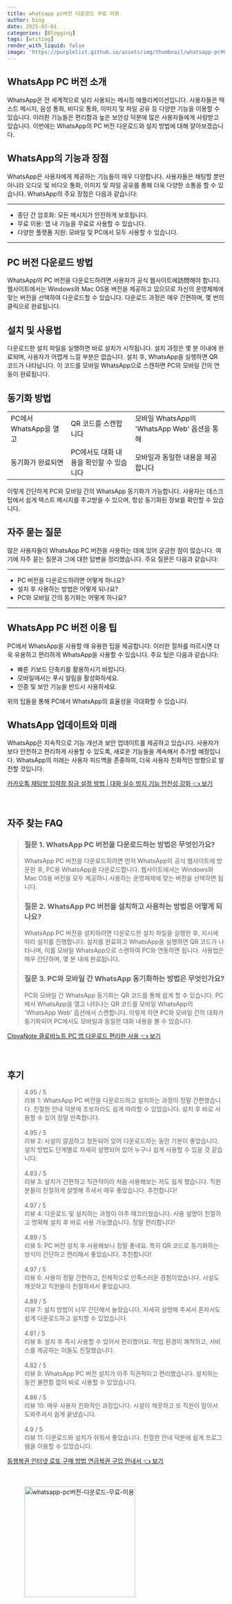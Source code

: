 ```yaml
---
title: whatsapp pc버전 다운로드 무료 이용
author: bing
date: 2025-02-01
categories: [Blogging]
tags: [writing]
render_with_liquid: false
image: 'https://purplelist.github.io/assets/img/thumbnail/whatsapp-pc버전-다운로드-무료-이용.webp'
---
```



<h2 id='WhatsApp_PC_버전_소개'>WhatsApp PC 버전 소개</h2>

<p>WhatsApp은 전 세계적으로 널리 사용되는 메시징 애플리케이션입니다. 사용자들은 텍스트 메시지, 음성 통화, 비디오 통화, 이미지 및 파일 공유 등 다양한 기능을 이용할 수 있습니다. 이러한 기능들은 편리함과 높은 보안성 덕분에 많은 사용자들에게 사랑받고 있습니다. 이번에는 WhatsApp의 PC 버전 다운로드와 설치 방법에 대해 알아보겠습니다.</p>

<h2 id='WhatsApp의_기능과_장점'>WhatsApp의 기능과 장점</h2>

<p>WhatsApp은 사용자에게 제공하는 기능들이 매우 다양합니다. 사용자들은 채팅할 뿐만 아니라 오디오 및 비디오 통화, 이미지 및 파일 공유를 통해 더욱 다양한 소통을 할 수 있습니다. WhatsApp의 주요 장점은 다음과 같습니다:</p>

<hr />

<ul>
    <li>종단 간 암호화: 모든 메시지가 안전하게 보호됩니다.</li>
    <li>무료 이용: 앱 내 기능을 무료로 사용할 수 있습니다.</li>
    <li>다양한 플랫폼 지원: 모바일 및 PC에서 모두 사용할 수 있습니다.</li>
</ul>

<hr />

<h2 id='PC_버전_다운로드_방법'>PC 버전 다운로드 방법</h2>

<p>WhatsApp의 PC 버전을 다운로드하려면 사용자가 공식 웹사이트에訪問해야 합니다. 웹사이트에서는 Windows와 Mac OS용 버전을 제공하고 있으므로 자신의 운영체제에 맞는 버전을 선택하여 다운로드할 수 있습니다. 다운로드 과정은 매우 간편하며, 몇 번의 클릭으로 완료됩니다.</p>

<h2 id='설치_및_사용법'>설치 및 사용법</h2>

<p>다운로드한 설치 파일을 실행하면 바로 설치가 시작됩니다. 설치 과정은 몇 분 이내에 완료되며, 사용자가 어렵게 느낄 부분은 없습니다. 설치 후, WhatsApp을 실행하면 QR 코드가 나타납니다. 이 코드를 모바일 WhatsApp으로 스캔하면 PC와 모바일 간의 연동이 완료됩니다.</p>

<h2 id='동기화_방법'>동기화 방법</h2>

<table>
    <tr>
        <td>PC에서 WhatsApp을 열고</td>
        <td>QR 코드를 스캔합니다</td>
        <td>모바일 WhatsApp의 'WhatsApp Web' 옵션을 통해</td>
    </tr>
    <tr>
        <td>동기화가 완료되면</td>
        <td>PC에서도 대화 내용을 확인할 수 있습니다</td>
        <td>모바일과 동일한 내용을 제공합니다</td>
    </tr>
</table>

<p>이렇게 간단하게 PC와 모바일 간의 WhatsApp 동기화가 가능합니다. 사용자는 데스크탑에서 쉽게 텍스트 메시지를 주고받을 수 있으며, 항상 동기화된 정보를 확인할 수 있습니다.</p>

<h2 id='자주_묻는_질문'>자주 묻는 질문</h2>

<p>많은 사용자들이 WhatsApp PC 버전을 사용하는 데에 있어 궁금한 점이 많습니다. 여기에 자주 묻는 질문과 그에 대한 답변을 정리했습니다. 주요 질문은 다음과 같습니다:</p>

<hr />

<ul>
    <li>PC 버전을 다운로드하려면 어떻게 하나요?</li>
    <li>설치 후 사용하는 방법은 어떻게 되나요?</li>
    <li>PC와 모바일 간의 동기화는 어떻게 하나요?</li>
</ul>

<hr />

<h2 id='이용_팁'>WhatsApp PC 버전 이용 팁</h2>

<p>PC에서 WhatsApp을 사용할 때 유용한 팁을 제공합니다. 이러한 절차를 따르시면 더욱 유용하고 편리하게 WhatsApp을 사용할 수 있습니다. 주요 팁은 다음과 같습니다:</p>

<ul>
    <li>빠른 키보드 단축키를 활용하시기 바랍니다.</li>
    <li>모바일에서는 푸시 알림을 활성화하세요.</li>
    <li>인증 및 보안 기능을 반드시 사용하세요.</li>
</ul>

<p>위의 팁들을 통해 PC에서 WhatsApp의 효율성을 극대화할 수 있습니다.</p>

<h2 id='WhatsApp_업데이트와_미래'>WhatsApp 업데이트와 미래</h2>

<p>WhatsApp은 지속적으로 기능 개선과 보안 업데이트를 제공하고 있습니다. 사용자가 보다 안전하고 편리하게 사용할 수 있도록, 새로운 기능들을 계속해서 추가할 예정입니다. WhatsApp의 미래는 사용자 피드백을 존중하여, 더욱 사용자 친화적인 방향으로 발전할 것입니다.</p>


<p><a class="click-button" title="카카오톡 채팅방 입력창 잠금 설정 방법 | 대화 실수 방지 기능 안전성 강화" href="https://purplelist.github.io/posts/%EC%B9%B4%EC%B9%B4%EC%98%A4%ED%86%A1-%EC%B1%84%ED%8C%85%EB%B0%A9-%EC%9E%85%EB%A0%A5%EC%B0%BD-%EC%9E%A0%EA%B8%88-%EC%84%A4%EC%A0%95-%EB%B0%A9%EB%B2%95-%EB%8C%80%ED%99%94-%EC%8B%A4%EC%88%98-%EB%B0%A9%EC%A7%80-%EA%B8%B0%EB%8A%A5-%EC%95%88%EC%A0%84%EC%84%B1-%EA%B0%95%ED%99%94/" rel="dofollow">카카오톡 채팅방 입력창 잠금 설정 방법 | 대화 실수 방지 기능 안전성 강화 👈 보기</a></p><br>
<h2 id='자주_찾는_FAQ'>자주 찾는 FAQ</h2>
<div itemscope="" itemtype="https://schema.org/FAQPage"> 
<blockquote> 
<div itemscope="" itemprop="mainEntity" itemtype="https://schema.org/Question"> 
<h3 itemprop="name">질문 1. WhatsApp PC 버전을 다운로드하는 방법은 무엇인가요?</h3> 
<div itemscope="" itemprop="acceptedAnswer" itemtype="https://schema.org/Answer"> 
<span itemprop="text"> 
<p>WhatsApp PC 버전을 다운로드하려면 먼저 WhatsApp의 공식 웹사이트에 방문한 후, PC용 WhatsApp을 다운로드합니다. 웹사이트에서는 Windows와 Mac OS용 버전을 모두 제공하니 사용하는 운영체제에 맞는 버전을 선택하면 됩니다.</p> 
</span> 
</div> 
</div> 
<div itemscope="" itemprop="mainEntity" itemtype="https://schema.org/Question"> 
<h3 itemprop="name">질문 2. WhatsApp PC 버전을 설치하고 사용하는 방법은 어떻게 되나요?</h3> 
<div itemscope="" itemprop="acceptedAnswer" itemtype="https://schema.org/Answer"> 
<span itemprop="text"> 
<p>WhatsApp PC 버전을 설치하려면 다운로드한 설치 파일을 실행한 후, 지시에 따라 설치를 진행합니다. 설치를 완료하고 WhatsApp을 실행하면 QR 코드가 나타나며, 이를 모바일 WhatsApp으로 스캔하여 PC와 연동하면 됩니다. 사용법은 매우 간단하며, 몇 분 내에 완료됩니다.</p> 
</span> 
</div> 
</div> 
<div itemscope="" itemprop="mainEntity" itemtype="https://schema.org/Question"> 
<h3 itemprop="name">질문 3. PC와 모바일 간 WhatsApp 동기화하는 방법은 무엇인가요?</h3> 
<div itemscope="" itemprop="acceptedAnswer" itemtype="https://schema.org/Answer"> 
<span itemprop="text"> 
<p>PC와 모바일 간 WhatsApp 동기화는 QR 코드를 통해 쉽게 할 수 있습니다. PC에서 WhatsApp을 열고 나타나는 QR 코드를 모바일 WhatsApp의 'WhatsApp Web' 옵션에서 스캔합니다. 이렇게 하면 PC와 모바일 간의 대화가 동기화되어 PC에서도 모바일과 동일한 대화 내용을 볼 수 있습니다.</p> 
</span> 
</div> 
</div> 
</blockquote> 
</div>
<p><a class="click-button" title="ClovaNote 클로바노트 PC 앱 다운로드 편리한 사용" href="https://purplelist.github.io/posts/ClovaNote-%ED%81%B4%EB%A1%9C%EB%B0%94%EB%85%B8%ED%8A%B8-PC-%EC%95%B1-%EB%8B%A4%EC%9A%B4%EB%A1%9C%EB%93%9C-%ED%8E%B8%EB%A6%AC%ED%95%9C-%EC%82%AC%EC%9A%A9/" rel="dofollow">ClovaNote 클로바노트 PC 앱 다운로드 편리한 사용 👈 보기</a></p><br>
<h2 id='후기'>후기</h2>
<div itemscope itemtype="https://schema.org/Product">
  <blockquote>
  <div itemprop="review" itemscope itemtype="https://schema.org/Review">
      <div itemprop="reviewRating" itemscope itemtype="https://schema.org/Rating"> <span itemprop="ratingValue">4.95</span> / <span itemprop="bestRating">5</span> </div>
      <span itemprop="reviewBody">리뷰 1: WhatsApp PC 버전을 다운로드하고 설치하는 과정이 정말 간편했습니다. 친절한 안내 덕분에 초보자라도 쉽게 따라할 수 있었습니다. 설치 후 바로 사용할 수 있어 정말 만족합니다.</span>
  </div>
  <br>
  <div itemprop="review" itemscope itemtype="https://schema.org/Review">
      <div itemprop="reviewRating" itemscope itemtype="https://schema.org/Rating"> <span itemprop="ratingValue">4.95</span> / <span itemprop="bestRating">5</span> </div>
      <span itemprop="reviewBody">리뷰 2: 시설이 깔끔하고 정돈되어 있어 다운로드하는 동안 기분이 좋았습니다. 설치 방법도 단계별로 자세히 설명되어 있어 누구나 쉽게 사용할 수 있을 것 같습니다.</span>
  </div>
  <br>
  <div itemprop="review" itemscope itemtype="https://schema.org/Review">
      <div itemprop="reviewRating" itemscope itemtype="https://schema.org/Rating"> <span itemprop="ratingValue">4.83</span> / <span itemprop="bestRating">5</span> </div>
      <span itemprop="reviewBody">리뷰 3: 설치가 간편하고 직관적이라 처음 사용해보는 저도 쉽게 했습니다. 직원분들이 친절하게 설명해 주셔서 매우 좋았습니다. 추천합니다!</span>
  </div>
  <br>
  <div itemprop="review" itemscope itemtype="https://schema.org/Review">
      <div itemprop="reviewRating" itemscope itemtype="https://schema.org/Rating"> <span itemprop="ratingValue">4.97</span> / <span itemprop="bestRating">5</span> </div>
      <span itemprop="reviewBody">리뷰 4: 다운로드 및 설치하는 과정이 아주 매끄러웠습니다. 사용 설명이 친절하고 명확해 설치 후 바로 사용 가능했습니다. 정말 편리합니다!</span>
  </div>
  <br>
  <div itemprop="review" itemscope itemtype="https://schema.org/Review">
      <div itemprop="reviewRating" itemscope itemtype="https://schema.org/Rating"> <span itemprop="ratingValue">4.89</span> / <span itemprop="bestRating">5</span> </div>
      <span itemprop="reviewBody">리뷰 5: PC 버전 설치 후 사용해보니 정말 좋네요. 특히 QR 코드로 동기화하는 방식이 간단하고 편리해서 좋았습니다. 추천합니다!</span>
  </div>
  <br>
  <div itemprop="review" itemscope itemtype="https://schema.org/Review">
      <div itemprop="reviewRating" itemscope itemtype="https://schema.org/Rating"> <span itemprop="ratingValue">4.97</span> / <span itemprop="bestRating">5</span> </div>
      <span itemprop="reviewBody">리뷰 6: 사용이 정말 간편하고, 전체적으로 만족스러운 경험이었습니다. 시설도 깨끗하고 직원들이 친절하셔서 좋았습니다.</span>
  </div>
  <br>
  <div itemprop="review" itemscope itemtype="https://schema.org/Review">
      <div itemprop="reviewRating" itemscope itemtype="https://schema.org/Rating"> <span itemprop="ratingValue">4.89</span> / <span itemprop="bestRating">5</span> </div>
      <span itemprop="reviewBody">리뷰 7: 설치 방법이 너무 간단해서 놀랐습니다. 자세히 설명해 주셔서 혼자서도 쉽게 다운로드하고 설치할 수 있었습니다.</span>
  </div>
  <br>
  <div itemprop="review" itemscope itemtype="https://schema.org/Review">
      <div itemprop="reviewRating" itemscope itemtype="https://schema.org/Rating"> <span itemprop="ratingValue">4.81</span> / <span itemprop="bestRating">5</span> </div>
      <span itemprop="reviewBody">리뷰 8: 설치 후 즉시 사용할 수 있어서 편리했어요. 작업 환경이 쾌적하고, 서비스를 제공하는 이들도 친절했습니다.</span>
  </div>
  <br>
  <div itemprop="review" itemscope itemtype="https://schema.org/Review">
      <div itemprop="reviewRating" itemscope itemtype="https://schema.org/Rating"> <span itemprop="ratingValue">4.82</span> / <span itemprop="bestRating">5</span> </div>
      <span itemprop="reviewBody">리뷰 9: WhatsApp PC 버전 설치가 아주 직관적이고 편리했습니다. 설치하는 동안 불편함 없이 바로 사용할 수 있었습니다.</span>
  </div>
  <br>
  <div itemprop="review" itemscope itemtype="https://schema.org/Review">
      <div itemprop="reviewRating" itemscope itemtype="https://schema.org/Rating"> <span itemprop="ratingValue">4.86</span> / <span itemprop="bestRating">5</span> </div>
      <span itemprop="reviewBody">리뷰 10: 매우 사용자 친화적인 과정입니다. 시설이 깨끗하고 또 직원이 알아서 도와주셔서 쉽게 끝냈습니다.</span>
  </div>
  <br>
  <div itemprop="review" itemscope itemtype="https://schema.org/Review">
      <div itemprop="reviewRating" itemscope itemtype="https://schema.org/Rating"> <span itemprop="ratingValue">4.9</span> / <span itemprop="bestRating">5</span> </div>
      <span itemprop="reviewBody">리뷰 11: 다운로드와 설치가 쉬워서 좋았습니다. 친절한 안내 덕분에 쉽게 프로그램을 이용할 수 있었습니다.</span>
  </div>
  </blockquote>
</div>
<p><a class="click-button" title="동행복권 인터넷 로또 구매 방법 연금복권 구입 안내서" href="https://purplelist.github.io/posts/%EB%8F%99%ED%96%89%EB%B3%B5%EA%B6%8C-%EC%9D%B8%ED%84%B0%EB%84%B7-%EB%A1%9C%EB%98%90-%EA%B5%AC%EB%A7%A4-%EB%B0%A9%EB%B2%95-%EC%97%B0%EA%B8%88%EB%B3%B5%EA%B6%8C-%EA%B5%AC%EC%9E%85-%EC%95%88%EB%82%B4%EC%84%9C/" rel="dofollow">동행복권 인터넷 로또 구매 방법 연금복권 구입 안내서 👈 보기</a></p><br>
<figure class="image"><img src="https://purplelist.github.io/assets/img/thumbnail/whatsapp-pc버전-다운로드-무료-이용.webp" alt="whatsapp-pc버전-다운로드-무료-이용" width="256" height="256"></figure>